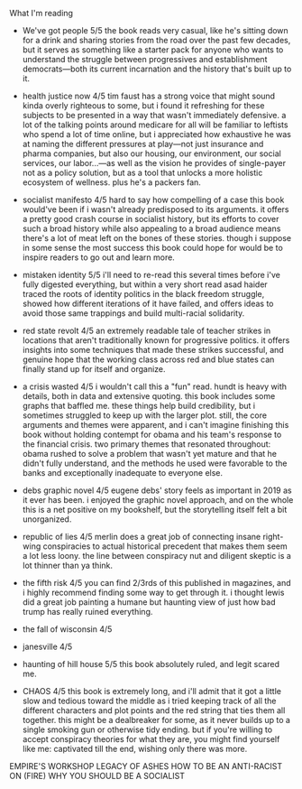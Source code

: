 


What I'm reading
- We've got people 5/5
the book reads very casual, like he's sitting down for a drink and sharing stories from the road over the past few decades, but it serves as something like a starter pack for anyone who wants to understand the struggle between progressives and establishment democrats—both its current incarnation and the history that's built up to it.

- health justice now 4/5
tim faust has a strong voice that might sound kinda overly righteous to some, but i found it refreshing for these subjects to be presented in a way that wasn't immediately defensive. a lot of the talking points around medicare for all will be familiar to leftists who spend a lot of time online, but i appreciated how exhaustive he was at naming the different pressures at play—not just insurance and pharma companies, but also our housing, our environment, our social services, our labor...—as well as the vision he provides of single-payer not as a policy solution, but as a tool that unlocks a more holistic ecosystem of wellness. plus he's a packers fan.

- socialist manifesto 4/5
hard to say how compelling of a case this book would've been if i wasn't already predisposed to its arguments. it offers a pretty good crash course in socialist history, but its efforts to cover such a broad history while also appealing to a broad audience means there's a lot of meat left on the bones of these stories. though i suppose in some sense the most success this book could hope for would be to inspire readers to go out and learn more.

- mistaken identity 5/5
i'll need to re-read this several times before i've fully digested everything, but within a very short read asad haider traced the roots of identity politics in the black freedom struggle, showed how different iterations of it have failed, and offers ideas to avoid those same trappings and build multi-racial solidarity. 

- red state revolt 4/5
an extremely readable tale of teacher strikes in locations that aren't traditionally known for progressive politics. it offers insights into some techniques that made these strikes successful, and genuine hope that the working class across red and blue states can finally stand up for itself and organize.

- a crisis wasted 4/5
i wouldn't call this a "fun" read. hundt is heavy with details, both in data and extensive quoting. this book includes some graphs that baffled me. these things help build credibility, but i sometimes struggled to keep up with the larger plot. still, the core arguments and themes were apparent, and i can't imagine finishing this book without holding contempt for obama and his team's response to the financial crisis. two primary themes that resonated throughout: obama rushed to solve a problem that wasn't yet mature and that he didn't fully understand, and the methods he used were favorable to the banks and exceptionally inadequate to everyone else.

- debs graphic novel 4/5
eugene debs' story feels as important in 2019 as it ever has been. i enjoyed the graphic novel approach, and on the whole this is a net positive on my bookshelf, but the storytelling itself felt a bit unorganized.

- republic of lies 4/5
merlin does a great job of connecting insane right-wing conspiracies to actual historical precedent that makes them seem a lot less loony. the line between conspiracy nut and diligent skeptic is a lot thinner than ya think. 


- the fifth risk 4/5
you can find 2/3rds of this published in magazines, and i highly recommend finding some way to get through it. i thought lewis did a great job painting a humane but haunting view of just how bad trump has really ruined everything.

- the fall of wisconsin 4/5
- janesville 4/5

- haunting of hill house 5/5
this book absolutely ruled, and legit scared me.

- CHAOS 4/5
this book is extremely long, and i'll admit that it got a little slow and tedious toward the middle as i tried keeping track of all the different characters and plot points and the red string that ties them all together. this might be a dealbreaker for some, as it never builds up to a single smoking gun or otherwise tidy ending. but if you're willing to accept conspiracy theories for what they are, you might find yourself like me: captivated till the end, wishing only there was more.


EMPIRE'S WORKSHOP
LEGACY OF ASHES
HOW TO BE AN ANTI-RACIST
ON (FIRE)
WHY YOU SHOULD BE A SOCIALIST


